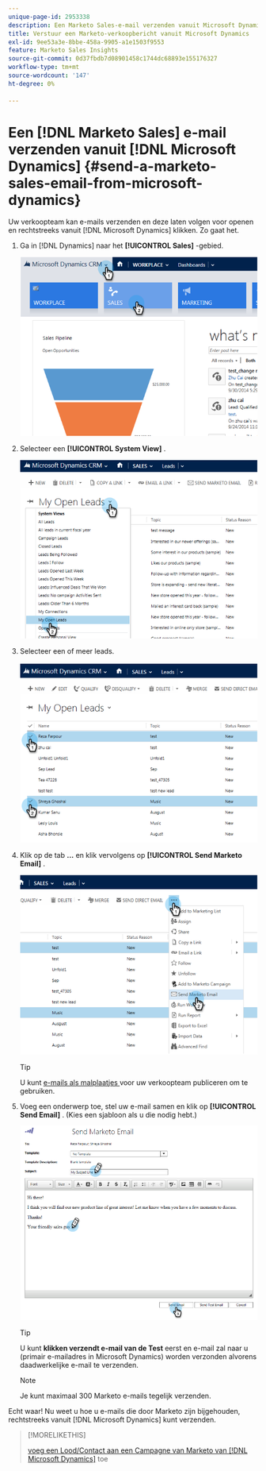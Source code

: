 ```yaml
---
unique-page-id: 2953338
description: Een Marketo Sales-e-mail verzenden vanuit Microsoft Dynamics - Marketo Docs - Productdocumentatie
title: Verstuur een Marketo-verkoopbericht vanuit Microsoft Dynamics
exl-id: 9ee53a3e-8bbe-458a-9905-a1e1503f9553
feature: Marketo Sales Insights
source-git-commit: 0d37fbdb7d08901458c1744dc68893e155176327
workflow-type: tm+mt
source-wordcount: '147'
ht-degree: 0%

---
```


# Een [!DNL Marketo Sales] e-mail verzenden vanuit [!DNL Microsoft Dynamics] {#send-a-marketo-sales-email-from-microsoft-dynamics}

Uw verkoopteam kan e-mails verzenden en deze laten volgen voor openen en rechtstreeks vanuit [!DNL Microsoft Dynamics] klikken. Zo gaat het.

1. Ga in [!DNL Dynamics] naar het **[!UICONTROL Sales]** -gebied.

   ![](assets/image2014-10-20-11-3a56-3a9.png)

1. Selecteer een **[!UICONTROL System View]** .

   ![](assets/image2014-10-20-11-3a56-3a20.png)

1. Selecteer een of meer leads.

   ![](assets/image2014-10-20-11-3a56-3a35.png)

1. Klik op de tab **...** en klik vervolgens op **[!UICONTROL Send Marketo Email]** .

   ![](assets/image2014-10-20-11-3a56-3a57.png)

   >[!TIP]
   >
   >U kunt [ e-mails als malplaatjes ](/help/marketo/product-docs/marketo-sales-insight/msi-for-salesforce/features/actions-in-the-msi-panel/send-marketo-email/publish-an-email-to-sales-insight.md) voor uw verkoopteam publiceren om te gebruiken.

1. Voeg een onderwerp toe, stel uw e-mail samen en klik op **[!UICONTROL Send Email]** . (Kies een sjabloon als u die nodig hebt.)

   ![](assets/image2014-10-20-11-3a57-3a8.png)

   >[!TIP]
   >
   >U kunt **klikken verzendt e-mail van de Test** eerst en e-mail zal naar u (primair e-mailadres in Microsoft Dynamics) worden verzonden alvorens daadwerkelijke e-mail te verzenden.

   >[!NOTE]
   >
   >Je kunt maximaal 300 Marketo e-mails tegelijk verzenden.

Echt waar! Nu weet u hoe u e-mails die door Marketo zijn bijgehouden, rechtstreeks vanuit [!DNL Microsoft Dynamics] kunt verzenden.

>[!MORELIKETHIS]
>
>[ voeg een Lood/Contact aan een Campagne van Marketo van  [!DNL Microsoft Dynamics]](/help/marketo/product-docs/marketo-sales-insight/msi-for-microsoft-dynamics/setting-up-and-using/add-a-lead-contact-to-a-marketo-campaign-from-microsoft-dynamics.md) toe
